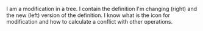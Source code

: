 I am a modification in a tree. I contain the definition I'm changing (right) and the new (left) version of the definition. I know what is the icon for modification and how to calculate a conflict with other operations.